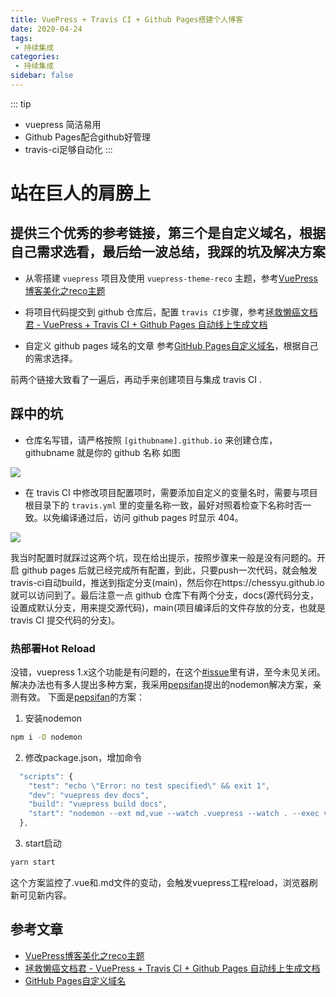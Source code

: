 ```yaml
---
title: VuePress + Travis CI + Github Pages搭建个人博客
date: 2020-04-24
tags:
 - 持续集成
categories:
 - 持续集成
sidebar: false
---
```


::: tip
* vuepress 简洁易用
* Github Pages配合github好管理
* travis-ci足够自动化
:::


# 站在巨人的肩膀上
## 提供三个优秀的参考链接，第三个是自定义域名，根据自己需求选看，最后给一波总结，我踩的坑及解决方案

- 从零搭建 `vuepress` 项目及使用 `vuepress-theme-reco` 主题，参考[VuePress博客美化之reco主题](https://www.cnblogs.com/glassysky/p/13387739.html)

- 将项目代码提交到 github 仓库后，配置 `travis CI`步骤，参考[拯救懒癌文档君 - VuePress + Travis CI + Github Pages 自动线上生成文档](https://juejin.im/post/5d0715f6f265da1ba56b1e01)

- 自定义 github pages 域名的文章 参考[GitHub Pages自定义域名](https://juejin.im/post/6844903558106578957)，根据自己的需求选择。

前两个链接大致看了一遍后，再动手来创建项目与集成 travis CI .

## 踩中的坑
- 仓库名写错，请严格按照 `[githubname].github.io` 来创建仓库， githubname 就是你的 github 名称 如图

![](https://chessyu.github.io/help-B.png)

- 在 travis CI 中修改项目配置项时，需要添加自定义的变量名时，需要与项目根目录下的 `travis.yml` 里的变量名称一致，最好对照着检查下名称时否一致。以免编译通过后，访问 github pages 时显示 404。

![](https://chessyu.github.io/travis-ci.png)

我当时配置时就踩过这两个坑，现在给出提示，按照步骤来一般是没有问题的。开启 github pages 后就已经完成所有配置，到此，只要push一次代码，就会触发travis-ci自动build，推送到指定分支(main)，然后你在https://chessyu.github.io就可以访问到了。最后注意一点 github 仓库下有两个分支，docs(源代码分支，设置成默认分支，用来提交源代码)，main(项目编译后的文件存放的分支，也就是 travis CI 提交代码的分支)。


### 热部署Hot Reload
没错，vuepress 1.x这个功能是有问题的，在这个[#issue](https://github.com/vuejs/vuepress/issues/1283)里有讲，至今未见关闭。
解决办法也有多人提出多种方案，我采用[pepsifan](https://github.com/pepsifan)提出的nodemon解决方案，亲测有效。
下面是[pepsifan](https://github.com/pepsifan)的方案：
1. 安装nodemon
``` sh
npm i -D nodemon
```
2. 修改package.json，增加命令
``` javascript
  "scripts": {
    "test": "echo \"Error: no test specified\" && exit 1",
    "dev": "vuepress dev docs",
    "build": "vuepress build docs",
    "start": "nodemon --ext md,vue --watch .vuepress --watch . --exec vuepress dev docs" # 新增的启动命令
  },
```
3. start启动
``` sh
yarn start
```
这个方案监控了.vue和.md文件的变动，会触发vuepress工程reload，浏览器刷新可见新内容。

## 参考文章
- [VuePress博客美化之reco主题](https://www.cnblogs.com/glassysky/p/13387739.html)
- [拯救懒癌文档君 - VuePress + Travis CI + Github Pages 自动线上生成文档](https://juejin.im/post/6844903869558816781)
- [GitHub Pages自定义域名](https://juejin.im/post/6844903558106578957)
